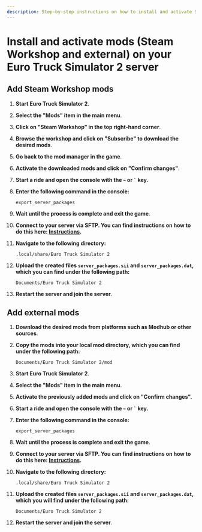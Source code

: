 ```yaml
---
description: Step-by-step instructions on how to install and activate Steam Workshop and external mods on a Euro Truck Simulator 2 server.
---
```


# Install and activate mods (Steam Workshop and external) on your Euro Truck Simulator 2 server

## Add Steam Workshop mods

1. <strong>Start Euro Truck Simulator 2</strong>.

2. <strong>Select the "Mods" item in the main menu</strong>.

3. <strong>Click on "Steam Workshop" in the top right-hand corner</strong>.

4. <strong>Browse the workshop and click on "Subscribe" to download the desired mods</strong>.

5. <strong>Go back to the mod manager in the game</strong>.

6. <strong>Activate the downloaded mods and click on "Confirm changes"</strong>.

7. <strong>Start a ride and open the console with the `~` or ```` ` ```` key.</strong>

8. <strong>Enter the following command in the console:</strong>

    ```
    export_server_packages
    ```

9. <strong>Wait until the process is complete and exit the game</strong>.

10. <strong>Connect to your server via SFTP. You can find instructions on how to do this here: [Instructions](../establish-sftp-connection.md).</strong>

11. <strong>Navigate to the following directory:</strong>

    ```
    .local/share/Euro Truck Simulator 2
    ```

12. <strong>Upload the created files ```server_packages.sii``` and ```server_packages.dat```, which you can find under the following path:</strong>

    ```
    Documents/Euro Truck Simulator 2
    ```

13. <strong>Restart the server and join the server</strong>.

## Add external mods

1. <strong>Download the desired mods from platforms such as Modhub or other sources</strong>.

2. <strong>Copy the mods into your local mod directory, which you can find under the following path:</strong>

    ```
    Documents/Euro Truck Simulator 2/mod
    ```

3. <strong>Start Euro Truck Simulator 2</strong>.

4. <strong>Select the "Mods" item in the main menu</strong>.

5. <strong>Activate the previously added mods and click on "Confirm changes".</strong>

6. <strong>Start a ride and open the console with the `~` or ```` ` ```` key.</strong>

7. <strong>Enter the following command in the console:</strong>

    ```
    export_server_packages
    ```

8. <strong>Wait until the process is complete and exit the game</strong>.

9. <strong>Connect to your server via SFTP. You can find instructions on how to do this here: [Instructions](../establish-sftp-connection.md).</strong>

10. <strong>Navigate to the following directory:</strong>

    ```
    .local/share/Euro Truck Simulator 2
    ```

11. <strong>Upload the created files ```server_packages.sii``` and ```server_packages.dat```, which you will find under the following path:</strong>

    ```
    Documents/Euro Truck Simulator 2
    ```

12. <strong>Restart the server and join the server</strong>.
